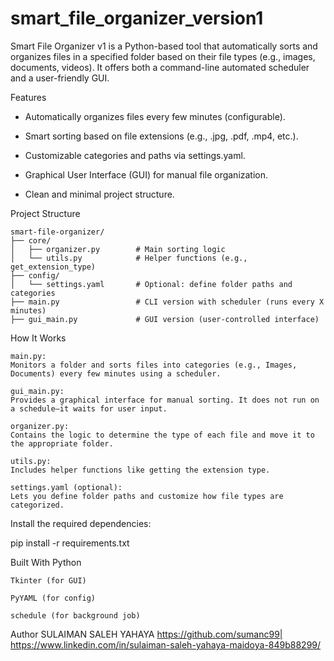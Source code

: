 # smart_file_organizer_version1
Smart File Organizer v1 is a Python-based tool that automatically sorts and organizes files in a specified folder based on their file types (e.g., images, documents, videos). It offers both a command-line automated scheduler and a user-friendly GUI.

Features

  - Automatically organizes files every few minutes (configurable).

  - Smart sorting based on file extensions (e.g., .jpg, .pdf, .mp4, etc.).

  - Customizable categories and paths via settings.yaml.

  - Graphical User Interface (GUI) for manual file organization.

  - Clean and minimal project structure.

Project Structure

    smart-file-organizer/
    ├── core/
    │   ├── organizer.py        # Main sorting logic
    │   └── utils.py            # Helper functions (e.g., get_extension_type)
    ├── config/
    │   └── settings.yaml       # Optional: define folder paths and categories
    ├── main.py                 # CLI version with scheduler (runs every X minutes)
    ├── gui_main.py             # GUI version (user-controlled interface)

How It Works

    main.py:
    Monitors a folder and sorts files into categories (e.g., Images, Documents) every few minutes using a scheduler.

    gui_main.py:
    Provides a graphical interface for manual sorting. It does not run on a schedule—it waits for user input.

    organizer.py:
    Contains the logic to determine the type of each file and move it to the appropriate folder.

    utils.py:
    Includes helper functions like getting the extension type.

    settings.yaml (optional):
    Lets you define folder paths and customize how file types are categorized.

Install the required dependencies:

  pip install -r requirements.txt

Built With
    Python

    Tkinter (for GUI)

    PyYAML (for config)

    schedule (for background job)

Author
    SULAIMAN SALEH YAHAYA
    https://github.com/sumanc99| https://www.linkedin.com/in/sulaiman-saleh-yahaya-maidoya-849b88299/
